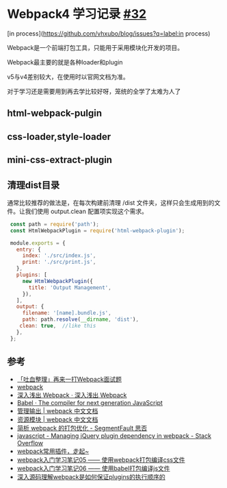 # Webpack4 学习记录 [#32](https://github.com/vhxubo/blog/issues/32)

[in process](https://github.com/vhxubo/blog/issues?q=label:in process)

Webpack是一个前端打包工具，只能用于采用模块化开发的项目。

Webpack最主要的就是各种loader和plugin

v5与v4差别较大，在使用时以官网文档为准。

对于学习还是需要用到再去学比较好呀，笼统的全学了太难为人了

## html-webpack-pulgin

## css-loader,style-loader

## mini-css-extract-plugin

## 清理dist目录

通常比较推荐的做法是，在每次构建前清理 /dist 文件夹，这样只会生成用到的文件。让我们使用 output.clean 配置项实现这个需求。

```js
 const path = require('path');
 const HtmlWebpackPlugin = require('html-webpack-plugin');

 module.exports = {
   entry: {
     index: './src/index.js',
     print: './src/print.js',
   },
   plugins: [
     new HtmlWebpackPlugin({
       title: 'Output Management',
     }),
   ],
   output: {
     filename: '[name].bundle.js',
     path: path.resolve(__dirname, 'dist'),
    clean: true,  //like this
   },
 };
```

## 参考

- [「吐血整理」再来一打Webpack面试题](https://juejin.cn/post/6844904094281236487)
- [webpack](https://webpack.docschina.org/)
- [深入浅出 Webpack · 深入浅出 Webpack](http://webpack.wuhaolin.cn/)
- [Babel · The compiler for next generation JavaScript](https://babeljs.io/setup#installation)
- [管理输出 | webpack 中文文档](https://webpack.docschina.org/guides/output-management/#preparation)
- [资源模块 | webpack 中文文档](https://webpack.docschina.org/guides/asset-modules/)
- [简析 webpack 的打包优化 - SegmentFault 思否](https://segmentfault.com/a/1190000039757986)
- [javascript - Managing jQuery plugin dependency in webpack - Stack Overflow](https://stackoverflow.com/questions/28969861/managing-jquery-plugin-dependency-in-webpack)
- [webpack常用插件，走起~](https://juejin.cn/post/6844903918862860301#heading-1)
- [webpack入门学习笔记05 —— 使用webpack打包编译css文件](https://juejin.cn/post/6844903873295941645#heading-4)
- [webpack入门学习笔记06 —— 使用babel打包编译js文件](https://juejin.cn/post/6844903877167284232)
- [深入源码理解webpack是如何保证plugins的执行顺序的](https://juejin.cn/post/6858505844397768718)